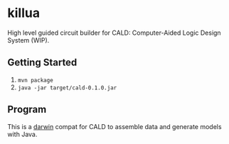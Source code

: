 # killua

High level guided circuit builder for CALD: Computer-Aided Logic Design System (WIP).

## Getting Started

1. `mvn package`
1. `java -jar target/cald-0.1.0.jar`

## Program

This is a [darwin](https://www.andrew.cmu.edu/user/ps7z/soft2.htm#darwin) compat for CALD to assemble data and generate models with Java. 